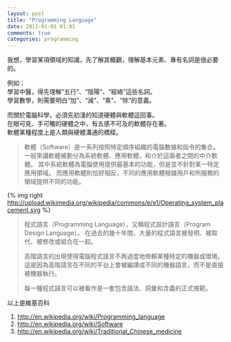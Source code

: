 ```yaml
---
layout: post
title: "Programming Language"
date: 2011-01-01 01:01
comments: true
categories: programming
---
```


我想，學習某項領域的知識，先了解其概觀，理解基本元素、專有名詞是很必要的。   

例如：   
學習中醫，得先理解“五行”、“陰陽”、“經絡”這些名詞。   
學習數學，則需要明白“加”、“減”、“乘”、“除”的意義。

而關於電腦科學，必須先初淺的知道硬體與軟體這回事。   
在眼可見、手可觸的硬體之中，有五感不可及的軟體存在著。   
軟體某種程度上是人類與硬體溝通的橋樑。   

> 軟體（Software）是一系列按照特定順序組織的電腦數據和指令的集合。
> 一般來講軟體被劃分為系統軟體、應用軟體，和介於這兩者之間的中介軟體。
> 其中系統軟體為電腦使用提供最基本的功能，但是並不針對某一特定應用領域。
> 而應用軟體則恰好相反，不同的應用軟體根據用戶和所服務的領域提供不同的功能。

{% img right http://upload.wikimedia.org/wikipedia/commons/e/e1/Operating_system_placement.svg %}

> 程式語言（Programming Language），又稱程式設計語言（Program Design Language）。
> 在過去的幾十年間，大量的程式語言被發明、被取代、被修改或組合在一起。
   
> 高階語言的出現使得電腦程式語言不再過度地倚賴某種特定的機器或環境。
> 這是因為高階語言在不同的平台上會被編譯成不同的機器語言，而不是直接被機器執行。
   
> 每一種程式語言可以被看作是一套包含語法、詞彙和含義的正式規範。

以上是維基百科

<i class="icon-book"></i>    
1. <http://en.wikipedia.org/wiki/Programming_language>   
2. <http://en.wikipedia.org/wiki/Software>   
3. <http://en.wikipedia.org/wiki/Traditional_Chinese_medicine>

